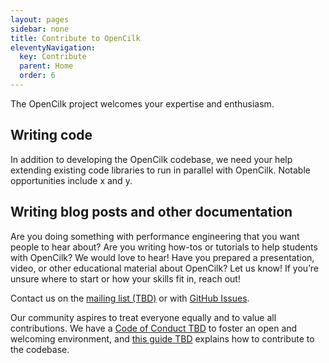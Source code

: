 ```yaml
---
layout: pages
sidebar: none
title: Contribute to OpenCilk
eleventyNavigation:
  key: Contribute
  parent: Home
  order: 6
---
```


The OpenCilk project welcomes your expertise and enthusiasm.

## Writing code
In addition to developing the OpenCilk codebase, we need your help extending existing code libraries to run in parallel with OpenCilk. Notable opportunities include x and y.

## Writing blog posts and other documentation
Are you doing something with performance engineering that you want people to hear about? Are you writing how-tos or tutorials to help students with OpenCilk? We would love to hear! Have you prepared a presentation, video, or other educational material about OpenCilk? Let us know! If you’re unsure where to start or how your skills fit in, reach out! 



Contact us on the [mailing list (TBD)](#) or with [GitHub Issues](https://github.com/OpenCilk/opencilk-project/issues).



Our community aspires to treat everyone equally and to value all contributions. We have a [Code of Conduct TBD](#) to foster an open and welcoming environment, and [this guide TBD](#) explains how to contribute to the codebase.